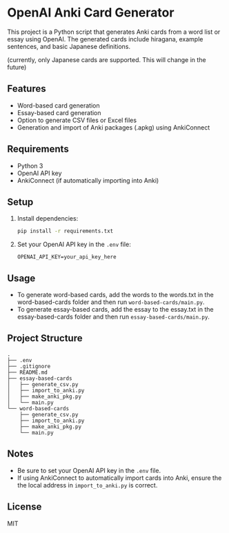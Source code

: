 # OpenAI Anki Card Generator

This project is a Python script that generates Anki cards from a word list or essay using OpenAI. The generated cards include hiragana, example sentences, and basic Japanese definitions.

(currently, only Japanese cards are supported. This will change in the future)

## Features

- Word-based card generation
- Essay-based card generation
- Option to generate CSV files or Excel files
- Generation and import of Anki packages (.apkg) using AnkiConnect

## Requirements

- Python 3
- OpenAI API key
- AnkiConnect (if automatically importing into Anki)

## Setup

1. Install dependencies:
   ```bash
   pip install -r requirements.txt
   ```
2. Set your OpenAI API key in the `.env` file:
   ```
   OPENAI_API_KEY=your_api_key_here
   ```

## Usage

- To generate word-based cards, add the words to the words.txt in the word-based-cards folder and then run `word-based-cards/main.py`.
- To generate essay-based cards, add the essay to the essay.txt in the essay-based-cards folder and then run `essay-based-cards/main.py`.

## Project Structure

```
.
├── .env
├── .gitignore
├── README.md
├── essay-based-cards
│   ├── generate_csv.py
│   ├── import_to_anki.py
│   ├── make_anki_pkg.py
│   └── main.py
└── word-based-cards
    ├── generate_csv.py
    ├── import_to_anki.py
    ├── make_anki_pkg.py
    └── main.py
```

## Notes

- Be sure to set your OpenAI API key in the `.env` file.
- If using AnkiConnect to automatically import cards into Anki, ensure the the local address in `import_to_anki.py` is correct.

## License

MIT
